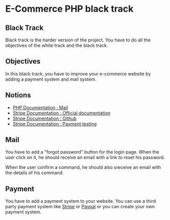 # E-Commerce PHP black track

## Black Track
Black track is the harder version of the project. You have to do all the objectives of the white track and the black track.

## Objectives
In this black track, you have to improve your e-commerce website by adding a payment system and mail system.

## Notions
* [PHP Documentation : Mail](https://www.php.net/manual/en/function.mail.php)
* [Stripe Documentation : Official documentation](https://stripe.com/docs)
* [Stripe Documentation : Github](https://github.com/stripe/stripe-php)
* [Stripe Documentation : Payment testing](https://stripe.com/docs/testing)
  
## Mail
You have to add a "forgot password" button for the login page. When the user click on it, he should receive an email with a link to reset his password.

When the user confirm a command, he should also sreceive an email with the details of his command.

## Payment

You have to add a payment system to your website. You can use a third party payment system like [Stripe](https://stripe.com/fr) or [Paypal](https://www.paypal.com/fr/home) or you can create your own payment system.

